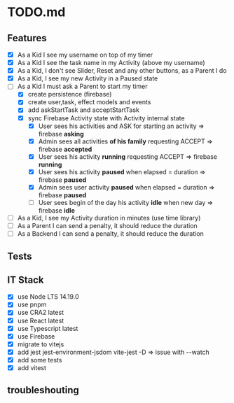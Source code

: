 # TODO.md

## Features

- [x] As a Kid I see my username on top of my timer
- [x] As a Kid I see the task name in my Activity (above my username)
- [x] As a Kid, I don't see Slider, Reset and any other buttons, as a Parent I do
- [x] As a Kid, I see my new Activity in a Paused state
- [ ] As a Kid I must ask a Parent to start my timer
  - [x] create persistence (firebase)
  - [x] create user,task, effect models and events
  - [x] add askStartTask and acceptStartTask
  - [x] sync Firebase Activity state with Activity internal state
    - [x] User sees his activities and ASK for starting an activity => firebase **asking**
    - [x] Admin sees all activities **of his family** requesting ACCEPT => firebase **accepted**
    - [x] User sees his activity **running** requesting ACCEPT => firebase **running**
    - [x] User sees his activity **paused** when elapsed = duration => firebase **paused**
    - [x] Admin sees user activity **paused** when elapsed = duration => firebase **paused**
    - [ ] User sees begin of the day his activity **idle** when new day => firebase **idle**
- [ ] As a Kid, I see my Activity duration in minutes (use time library)
- [ ] As a Parent I can send a penalty, it should reduce the duration
- [ ] As a Backend I can send a penalty, it should reduce the duration

## Tests

## IT Stack

- [x] use Node LTS 14.19.0
- [x] use pnpm
- [x] use CRA2 latest
- [x] use React latest
- [x] use Typescript latest
- [x] use Firebase
- [x] migrate to vitejs
- [x] add jest jest-environment-jsdom vite-jest -D => issue with --watch
- [x] add some tests
- [x] add vitest

## troubleshouting
